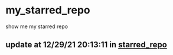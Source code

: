 # my_starred_repo
show me my starred repo

update at 12/29/21 20:13:11 in [starred_repo](./index.html)
---

